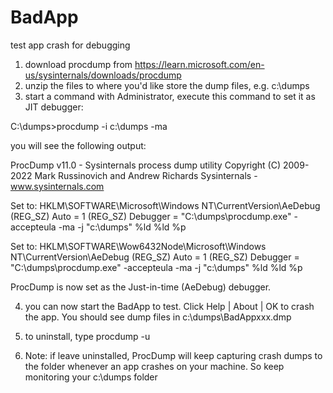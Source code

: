 # BadApp
test app crash for debugging

1. download procdump from https://learn.microsoft.com/en-us/sysinternals/downloads/procdump
2. unzip the files to where you'd like store the dump files, e.g. c:\dumps
3. start a command with Administrator, execute this command to set it as JIT debugger:

C:\dumps>procdump -i c:\dumps -ma

you will see the following output: 

ProcDump v11.0 - Sysinternals process dump utility
Copyright (C) 2009-2022 Mark Russinovich and Andrew Richards
Sysinternals - www.sysinternals.com

Set to:
  HKLM\SOFTWARE\Microsoft\Windows NT\CurrentVersion\AeDebug
    (REG_SZ) Auto     = 1
    (REG_SZ) Debugger = "C:\dumps\procdump.exe" -accepteula -ma -j "c:\dumps" %ld %ld %p

Set to:
  HKLM\SOFTWARE\Wow6432Node\Microsoft\Windows NT\CurrentVersion\AeDebug
    (REG_SZ) Auto     = 1
    (REG_SZ) Debugger = "C:\dumps\procdump.exe" -accepteula -ma -j "c:\dumps" %ld %ld %p

ProcDump is now set as the Just-in-time (AeDebug) debugger.

4. you can now start the BadApp to test. Click Help | About | OK to crash the app. You should see dump files in c:\dumps\BadAppxxx.dmp

5. to uninstall, type procdump -u
6. Note: if leave uninstalled, ProcDump will keep capturing crash dumps to the folder whenever an app crashes on your machine. So keep monitoring your c:\dumps folder

